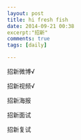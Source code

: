 ```yaml
---
layout: post
title: hi fresh fish
date: 2014-09-21 00:38
excerpt:"招新"
comments: true
tags: [daily]

---
```

招新微博√

招新视频√

招新海报

招新面试

招新复试

 
